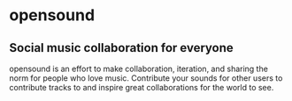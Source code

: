 # opensound

## Social music collaboration for everyone

opensound is an effort to make collaboration, iteration, and sharing the norm for people who love music. Contribute your sounds for other users to contribute tracks to and inspire great collaborations for the world to see.